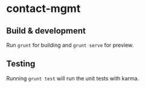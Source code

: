 # contact-mgmt


## Build & development

Run `grunt` for building and `grunt serve` for preview.

## Testing

Running `grunt test` will run the unit tests with karma.
